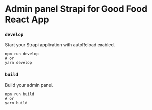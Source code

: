 # Admin panel Strapi for Good Food React App

### `develop`

Start your Strapi application with autoReload enabled.

```
npm run develop
# or
yarn develop
```

### `build`

Build your admin panel.

```
npm run build
# or
yarn build
```